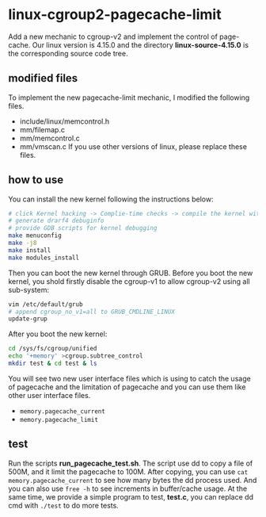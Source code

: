 # linux-cgroup2-pagecache-limit
Add a new mechanic to cgroup-v2 and implement the control of page-cache.
Our linux version is 4.15.0 and the directory **linux-source-4.15.0** is the corresponding source code tree.

## modified files
To implement the new pagecache-limit mechanic, I modified the following files.
- include/linux/memcontrol.h
- mm/filemap.c
- mm/memcontrol.c
- mm/vmscan.c
If you use other versions of linux, please replace these files.

## how to use
You can install the new kernel following the instructions below:
```bash
# click Kernel hacking -> Complie-time checks -> compile the kernel with debug info
# generate drarf4 debuginfo
# provide GDB scripts for kernel debugging
make menuconfig
make -j8
make install 
make modules_install
```
Then you can boot the new kernel through GRUB. Before you boot the new kernel, you shold firstly disable the cgroup-v1 to allow cgroup-v2 using all sub-system:
```bash
vim /etc/default/grub
# append cgroup_no_v1=all to GRUB_CMDLINE_LINUX
update-grup
```
After you boot the new kernel:
```bash
cd /sys/fs/cgroup/unified
echo '+memory' >cgroup.subtree_control
mkdir test & cd test & ls
```
You will see two new user interface files which is using to catch the usage of pagecache and the limitation of pagecache and you can use them like other user interface files. 
- `memory.pagecache_current`
- `memory.pagecache_limit`

## test
Run the scripts **run_pagecache_test.sh**. The script use dd to copy a file of 500M, and it limit the pagecache to 100M. After copying, you can use `cat memory.pagecache_current` to see how many bytes the dd process used. And you can also use `free -h` to see increments in buffer/cache usage.
At the same time, we provide a simple program to test, **test.c**, you can replace dd cmd with `./test` to do more tests. 


